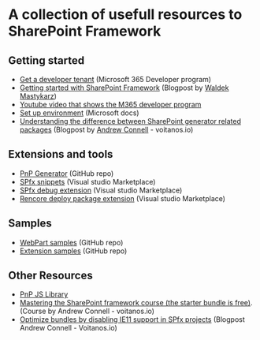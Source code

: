 # A collection of usefull resources to SharePoint Framework

## Getting started 
* [Get a developer tenant](https://developer.microsoft.com/en-us/microsoft-365/dev-program) (Microsoft 365 Developer program)
* [Getting started with SharePoint Framework](https://blog.mastykarz.nl/getting-started-sharepoint-framework/) (Blogpost by [Waldek Mastykarz](https://twitter.com/waldekm))
* [Youtube video that shows the M365 developer program](https://www.youtube.com/watch?v=2JWUr6zBtwg)
* [Set up environment](https://docs.microsoft.com/en-us/sharepoint/dev/spfx/set-up-your-development-environment) (Microsoft docs)
* [Understanding the difference between SharePoint generator related packages](https://www.voitanos.io/blog/understand-difference-sharepoint-framework-generator-library-packages/) (Blogpost by [Andrew Connell](https://twitter.com/andrewconnell) - voitanos.io)

## Extensions and tools
* [PnP Generator](https://github.com/pnp/generator-spfx) (GitHub repo)
* [SPfx snippets](https://marketplace.visualstudio.com/items?itemName=eliostruyf.spfx-snippets) (Visual studio Marketplace)
* [SPfx debug extension](https://marketplace.visualstudio.com/items?itemName=eliostruyf.spfx-debug) (Visual studio Marketplace)
* [Rencore deploy package extension](https://marketplace.visualstudio.com/items?itemName=RencoreGmbH.vscode-spfx-deploy-package) (Visual studio Marketplace)

## Samples
* [WebPart samples](https://github.com/pnp/sp-dev-fx-webparts) (GitHub repo)
* [Extension samples](https://github.com/pnp/sp-dev-fx-extensions) (GitHub repo)

## Other Resources
* [PnP JS Library](https://pnp.github.io/pnpjs/)
* [Mastering the SharePoint framework course (the starter bundle is free)](https://www.voitanos.io/course-master-sharepoint-framework). (Course by Andrew Connell - voitanos.io)
* [Optimize bundles by disabling IE11 support in SPfx projects](https://www.voitanos.io/blog/optimize-spfx-bundles-ditch-ie11-support/) (Blogpost Andrew Connell - Voitanos.io)